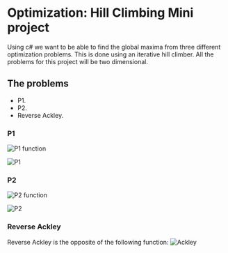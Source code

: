 # Optimization: Hill Climbing Mini project
Using c# we want to be able to find the global maxima from three different optimization problems. This is done using an iterative hill climber.
All the problems for this project will be two dimensional.

## The problems
* P1. 
* P2. 
* Reverse Ackley.

### P1
![P1 function][p1function]

![P1][p1img]

### P2
![P2 function][p2function]

![P2][p2img]

### Reverse Ackley
Reverse Ackley is the opposite of the following function:
![Ackley][p3img]


[p1img]: https://i.gyazo.com/f6f36f927b9ed77244fdec229eeeb6bf.png "P1"
[p2img]: https://i.gyazo.com/e8fb10a988544b56219825b3af2e6a9a.png "P2"
[p3img]: https://i.gyazo.com/ef8d73eea0ca1c78b31118d9d457e251.png "Reverse Ackley"
[p1function]: https://i.gyazo.com/42ddcd8e32a5d0573a4aed1a0287cbb3.png "P1 Function"
[p2function]: https://i.gyazo.com/9fa507d18be190434208942c39f64025.png "P2 Function"